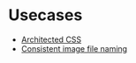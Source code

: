 # Usecases

- [Architected CSS](/configuration/usecases/architected-css)
- [Consistent image file naming](/configuration/usecases/consistent-image-file-naming)
